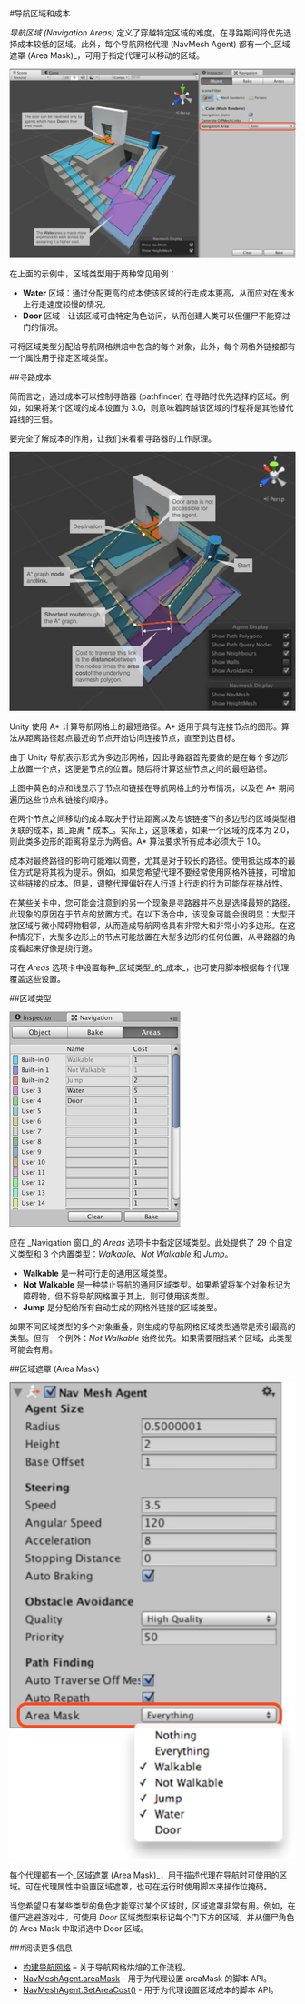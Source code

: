 #导航区域和成本

_导航区域 (Navigation Areas)_ 定义了穿越特定区域的难度，在寻路期间将优先选择成本较低的区域。此外，每个导航网格代理 (NavMesh Agent) 都有一个_区域遮罩 (Area Mask)_，可用于指定代理可以移动的区域。

![](../uploads/Main/NavMeshAreaType.svg) 

在上面的示例中，区域类型用于两种常见用例：

- **Water** 区域：通过分配更高的成本使该区域的行走成本更高，从而应对在浅水上行走速度较慢的情况。
- **Door** 区域：让该区域可由特定角色访问，从而创建人类可以但僵尸不能穿过门的情况。

可将区域类型分配给导航网格烘焙中包含的每个对象，此外，每个网格外链接都有一个属性用于指定区域类型。

##寻路成本

简而言之，通过成本可以控制寻路器 (pathfinder) 在寻路时优先选择的区域。例如，如果将某个区域的成本设置为 3.0，则意味着跨越该区域的行程将是其他替代路线的三倍。

要完全了解成本的作用，让我们来看看寻路器的工作原理。

![在寻路期间访问的节点和链接。](../uploads/Main/NavMeshNodePositions.svg)

Unity 使用 A\* 计算导航网格上的最短路径。A\* 适用于具有连接节点的图形。算法从距离路径起点最近的节点开始访问连接节点，直至到达目标。

由于 Unity 导航表示形式为多边形网格，因此寻路器首先要做的是在每个多边形上放置一个点，这便是节点的位置。随后将计算这些节点之间的最短路径。

上图中黄色的点和线显示了节点和链接在导航网格上的分布情况，以及在 A\* 期间遍历这些节点和链接的顺序。

在两个节点之间移动的成本取决于行进距离以及与该链接下的多边形的区域类型相关联的成本，即_距离 * 成本_。实际上，这意味着，如果一个区域的成本为 2.0，则此类多边形的距离将显示为两倍。A\* 算法要求所有成本必须大于 1.0。

成本对最终路径的影响可能难以调整，尤其是对于较长的路径。使用抵达成本的最佳方式是将其视为提示。例如，如果您希望代理不要经常使用网格外链接，可增加这些链接的成本。但是，调整代理偏好在人行道上行走的行为可能存在挑战性。

在某些关卡中，您可能会注意到的另一个现象是寻路器并不总是选择最短的路径。此现象的原因在于节点的放置方式。在以下场合中，该现象可能会很明显：大型开放区域与微小障碍物相邻，从而造成导航网格具有非常大和非常小的多边形。在这种情况下，大型多边形上的节点可能放置在大型多边形的任何位置，从寻路器的角度看起来好像是绕行道。

可在 _Areas_ 选项卡中设置每种_区域类型_的_成本_，也可使用脚本根据每个代理覆盖这些设置。

##区域类型

![](../uploads/Main/NavMeshAreaTypeList.png) 

应在 _Navigation 窗口_的 _Areas_ 选项卡中指定区域类型。此处提供了 29 个自定义类型和 3 个内置类型：_Walkable_、_Not Walkable_ 和 _Jump_。

- **Walkable** 是一种可行走的通用区域类型。
- **Not Walkable** 是一种禁止导航的通用区域类型。如果希望将某个对象标记为障碍物，但不将导航网格置于其上，则可使用该类型。
- **Jump** 是分配给所有自动生成的网格外链接的区域类型。

如果不同区域类型的多个对象重叠，则生成的导航网格区域类型通常是索引最高的类型。但有一个例外：_Not Walkable_ 始终优先。如果需要阻挡某个区域，此类型可能会有用。

##区域遮罩 (Area Mask)

![](../uploads/Main/NavMeshAreaMask.svg) 

每个代理都有一个_区域遮罩 (Area Mask)_，用于描述代理在导航时可使用的区域。可在代理属性中设置区域遮罩，也可在运行时使用脚本来操作位掩码。

当您希望只有某些类型的角色才能穿过某个区域时，区域遮罩非常有用。例如，在僵尸逃避游戏中，可使用 _Door_ 区域类型来标记每个门下方的区域，并从僵尸角色的 Area Mask 中取消选中 Door 区域。

###阅读更多信息
- [构建导航网格](nav-BuildingNavMesh.html) – 关于导航网格烘焙的工作流程。
- [NavMeshAgent.areaMask](../ScriptReference/AI.NavMeshAgent-areaMask.html) - 用于为代理设置 areaMask 的脚本 API。
- [NavMeshAgent.SetAreaCost()](../ScriptReference/AI.NavMeshAgent.SetAreaCost.html) - 用于为代理设置区域成本的脚本 API。
